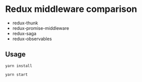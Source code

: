# Redux middleware comparison

 * redux-thunk
 * redux-promise-middleware
 * redux-saga
 * redux-observables
 
 ## Usage
 
 `yarn install` 
 
 `yarn start`
